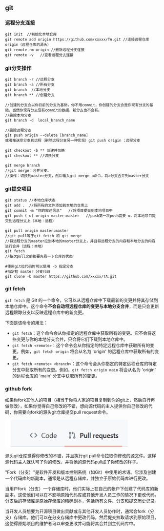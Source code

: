 ## git

### 远程分支连接

```git
git init  //初始化本地仓库
git remote add origin https://github.com/xxxxx/TA.git //连接远程仓库 origin（远程仓库的源头）
git remote rm origin //删除远程分支连接
git remote -v   //查看远程分支连接
```

### git分支操作

```git
git branch -r //远程分支
git branch -a //所有分支
git branch  //本地分支
git branch ** //创建分支

//创建的分支会以你目前的分支为基础，你不用commit，你创建的分支会是你现有分支的基础，当然你现有分支没有commit的数据，新分支也不会有。
//删除本地分支
git branch -d  local_branch_name

//删除远程分支
git push origin --delete [branch_name]
或者推送空分支到远程（删除远程分支另一种实现）git push origin :远程分支

git checkout -b ** 创建并切换
git checkout ** //切换分支

git merge branch
//git merge：合并分支。
//操作：切换到master分支，然后输入git merge a命令，将a分支合并到master分支
```

### git提交项目

```git
git status //本地仓库状态
git add .  //将所有的文件添加到本地的仓库上
git commit -m "你的叙述信息"   //将项目提交到本地项目中
git push (-u) origin master:master   //push第一次push需要-u，将本地项目提交到远程分支上（本地：远程）

git pull origin master:master
//git pull等于git fetch 和 git merge
//将远程分支的master拉到本地的master分支上，并且将远程分支的内容和本地分支的内容进行合并（远程：本地）
git fetch
//每次pull之前都要先看一下仓库的状态

#使用git拉代码时可以使用 -b 指定分支
#指定拉 master 分支代码
git clone -b master https://github.com/xxxxx/TA.git
```

### git fetch

`git fetch` 是 Git 的一个命令，它可以从远程仓库中下载最新的变更并将其存储到本地仓库中。这个命令**不会自动将远程仓库的变更与本地分支合并**，而是只会更新远程跟踪分支以反映远程仓库中的新变更。

下面是该命令的用法：

- `git fetch`：这个命令会从你指定的远程仓库中获取所有的变更。它不会将这些变更与你的本地分支合并，只会将它们下载到本地仓库中。
- `git fetch <remote>`：这个命令会从你指定的特定远程仓库中获取所有的变更。例如，`git fetch origin` 将会从名为 'origin' 的远程仓库中获取所有的变更。
- `git fetch <remote> <branch>`：这个命令会从你指定的特定远程仓库的特定分支中获取所有的变更。例如，`git fetch origin main` 将会从名为 'origin' 的远程仓库的 'main' 分支中获取所有的变更。

### github fork

如果你fork其他人的项目（相当于你将人家的项目复制到你的git上，然后自行再做修改），如果你觉得自己修改的不错，想向源代码的主人提供你自己修改的代码，你需要向fork的源头git仓库提交pull request命令。

![image-20230413184008827](../Image/image-20230413184008827.png)

源头git仓库觉得你修改的不错，并且执行git pull命令拉取你修改的源文件。这样源代码主人就认可了你的修改，并将他的源代码pull成了你修改的样子。

"Fork（分支）"是软件开发和版本控制系统（如Git）中使用的术语。它涉及创建一个代码库的新副本，通常是从远程存储库，并独立于原始代码库进行更改。

当用户fork（分支）一个存储库时，他们实际上在自己的帐户下创建了代码库的新副本。这使他们可以在不影响原始代码库或其他开发人员工作的情况下更改代码。分支后的存储库是原始存储库的精确副本，包括所有文件、分支和提交历史记录。

当开发人员想要为开源项目做出贡献或与其他开发人员协作时，通常会fork（分支）存储库。他们可以在分支存储库中更改代码，然后提交拉取请求到原始项目，这使得原始项目的维护者可以审查更改并可能将其合并到主代码库中。
